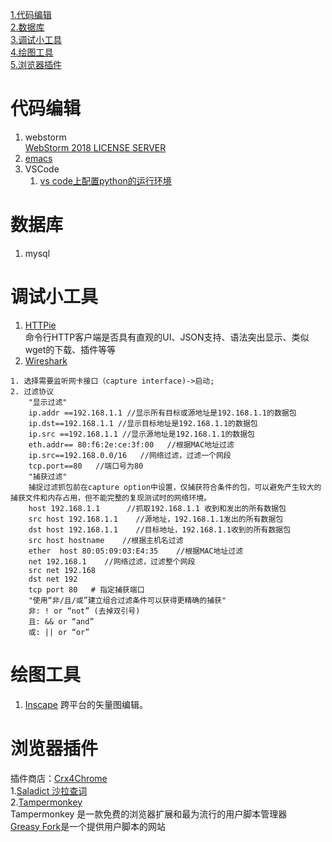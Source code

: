 [1.代码编辑](#1)    
[2.数据库](#2)    
[3.调试小工具](#3)    
[4.绘图工具](#4)    
[5.浏览器插件](#5)

<h1 id='1'>代码编辑</h1>

1. webstorm    
[WebStorm 2018 LICENSE SERVER](https://blog.csdn.net/zajule/article/details/80674599)
2. [emacs](https://github.com/Style-sen/Emacs_conf)
3. VSCode
    1. [vs code上配置python的运行环境](https://www.cnblogs.com/EtoDemerzel/p/8083313.html)

<h1 id='2'>数据库</h1>

1. mysql


<h1 id='3'>调试小工具</h1>

1. [HTTPie](https://httpie.org/)    
命令行HTTP客户端是否具有直观的UI、JSON支持、语法突出显示、类似wget的下载、插件等等
2. [Wireshark]()
```
1. 选择需要监听网卡接口（capture interface)->启动;
2. 过滤协议
    "显示过滤"
    ip.addr ==192.168.1.1 //显示所有目标或源地址是192.168.1.1的数据包
    ip.dst==192.168.1.1 //显示目标地址是192.168.1.1的数据包
    ip.src ==192.168.1.1 //显示源地址是192.168.1.1的数据包
    eth.addr== 80:f6:2e:ce:3f:00   //根据MAC地址过滤
    ip.src==192.168.0.0/16   //网络过滤，过滤一个网段
    tcp.port==80   //端口号为80
    "捕获过滤"
    捕捉过滤抓包前在capture option中设置，仅捕获符合条件的包，可以避免产生较大的捕获文件和内存占用，但不能完整的复现测试时的网络环境。
    host 192.168.1.1      //抓取192.168.1.1 收到和发出的所有数据包
    src host 192.168.1.1    //源地址，192.168.1.1发出的所有数据包
    dst host 192.168.1.1    //目标地址，192.168.1.1收到的所有数据包
    src host hostname    //根据主机名过滤
    ether  host 80:05:09:03:E4:35    //根据MAC地址过滤
    net 192.168.1    //网络过滤，过滤整个网段
    src net 192.168
    dst net 192
    tcp port 80   # 指定捕获端口
    "使用“非/且/或”建立组合过滤条件可以获得更精确的捕获"
    非: ! or “not” (去掉双引号)
    且: && or “and”
    或: || or “or”
```

<h1 id='4'>绘图工具</h1>

1. [Inscape](https://inkscape.org/)
    跨平台的矢量图编辑。
    
<h1 id='5'>浏览器插件</h1>

插件商店：[Crx4Chrome](https://www.crx4chrome.com/)    
1.[Saladict 沙拉查词](https://github.com/crimx/ext-saladict)    
2.[Tampermonkey](https://tampermonkey.net/)    
    Tampermonkey 是一款免费的浏览器扩展和最为流行的用户脚本管理器    
    [Greasy Fork](https://greasyfork.org/zh-CN)是一个提供用户脚本的网站
